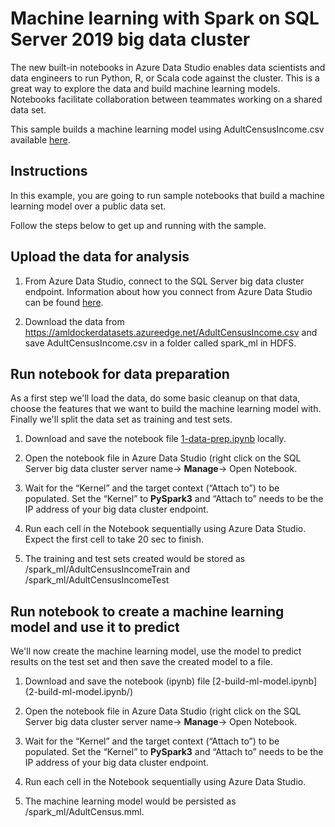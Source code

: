 # Machine learning with Spark on SQL Server 2019 big data cluster

The new built-in notebooks in Azure Data Studio enables data scientists and data engineers to run Python, R, or Scala code against the cluster. This is a great way to explore the data and build machine learning models. Notebooks facilitate collaboration between teammates working on a shared data set.

This sample builds a machine learning model using AdultCensusIncome.csv available [here](https://amldockerdatasets.azureedge.net/AdultCensusIncome.csv).


## Instructions

In this example, you are going to run sample notebooks that build a machine learning model over a public data set.

Follow the steps below to get up and running with the sample.

## Upload the data for analysis

1. From Azure Data Studio, connect to the SQL Server big data cluster endpoint. Information about how you connect from Azure Data Studio can be found [here](https://docs.microsoft.com/en-us/sql/azure-data-studio/sql-server-2019-extension?view=sql-server-ver15).

2. Download the data from https://amldockerdatasets.azureedge.net/AdultCensusIncome.csv and save AdultCensusIncome.csv in a folder called spark_ml in HDFS.

## Run notebook for data preparation
As a first step we'll load the data, do some basic cleanup on that data, choose the features that we want to build the machine learning model with. Finally we'll split the data set as training and test sets.

1. Download and save the notebook file [1-data-prep.ipynb](1-data-prep.ipynb/) locally.

1. Open the notebook file in Azure Data Studio (right click on the SQL Server big data cluster  server name-> **Manage**-> Open Notebook.

1. Wait for the “Kernel” and the target context (“Attach to”) to be populated. Set the “Kernel” to **PySpark3** and “Attach to” needs to be the IP address of your big data cluster endpoint.

1. Run each cell in the Notebook sequentially using Azure Data Studio. Expect the first cell to take 20 sec to finish.

1. The training and test sets created would be stored as /spark_ml/AdultCensusIncomeTrain and /spark_ml/AdultCensusIncomeTest

## Run notebook to create a machine learning model and use it to predict
We'll now create the machine learning model, use the model to predict results on the test set and then save the created model to a file.

1. Download and save the notebook (ipynb) file [2-build-ml-model.ipynb] (2-build-ml-model.ipynb/)

1. Open the notebook file in Azure Data Studio (right click on the SQL Server big data cluster  server name-> **Manage**-> Open Notebook.

1. Wait for the “Kernel” and the target context (“Attach to”) to be populated. Set the “Kernel” to **PySpark3** and “Attach to” needs to be the IP address of your big data cluster endpoint.

1. Run each cell in the Notebook sequentially using Azure Data Studio.
   
1. The machine learning model would be persisted as /spark_ml/AdultCensus.mml.
